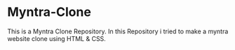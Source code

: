 # Myntra-Clone
This is a Myntra Clone Repository. In this Repository i tried to make a myntra website clone using HTML &amp; CSS.
